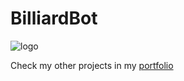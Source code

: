 # BilliardBot
![logo](https://github.com/rachad47/BilliardBot/assets/58671681/1f399b4b-c025-44f7-b02b-9339d7f3f00b)


Check my other projects in my [portfolio](https://rachad47.github.io/rwae/index.html)
